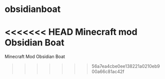 obsidianboat
============
<<<<<<< HEAD
Minecraft mod Obsidian Boat
=======

Minecraft Mod Obsidian Boat
>>>>>>> 56a7ea4cbe0ee138221a0210eb900a66c81ac42f
